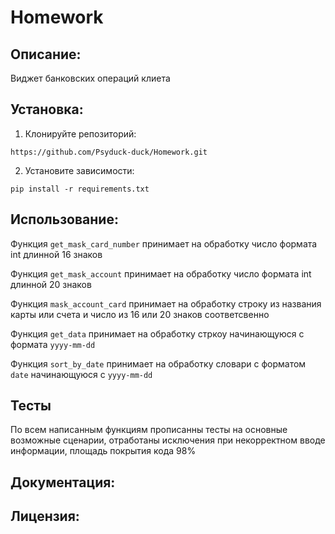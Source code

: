 # Homework
## Описание:

Виджет банковских операций клиета

## Установка:

1. Клонируйте репозиторий:
```
https://github.com/Psyduck-duck/Homework.git
```
2. Установите зависимости:
```
pip install -r requirements.txt
```
## Использование:

Функция `get_mask_card_number` принимает на обработку число формата int длинной 16 знаков

Функция `get_mask_account` принимает на обработку число формата int длинной 20 знаков

Функция `mask_account_card` принимает на обработку строку из названия карты или счета 
и число из 16 или 20 знаков соответсвенно

Функция `get_data` принимает на обработку стркоу начинающуюся с формата `yyyy-mm-dd`

Функция `sort_by_date` принимает на обработку словари с форматом `date` начинающуюся c `yyyy-mm-dd`

## Тесты

По всем написанным функциям прописанны тесты на основные возможные сценарии, отработаны исключения при
некорректном вводе информации, площадь покрытия кода 98%

## Документация:

## Лицензия: